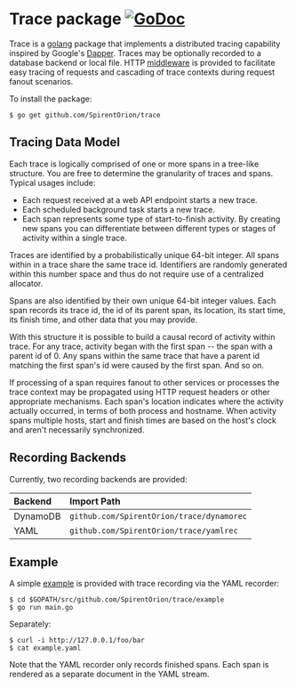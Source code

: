 # Trace package [![GoDoc](https://godoc.org/github.com/SpirentOrion/trace?status.svg)](http://godoc.org/github.com/SpirentOrion/trace)

Trace is a [golang][golang] package that implements a distributed
tracing capability inspired by Google's [Dapper][dapper].  Traces may
be optionally recorded to a database backend or local file.  HTTP
[middleware][middleware] is provided to facilitate easy tracing of
requests and cascading of trace contexts during request fanout
scenarios.

[golang]: http://golang.org/
[dapper]: http://research.google.com/pubs/pub36356.html
[middleware]: http://codegangsta.gitbooks.io/building-web-apps-with-go/content/middleware/README.html

To install the package:

    $ go get github.com/SpirentOrion/trace

## Tracing Data Model

Each trace is logically comprised of one or more spans in a tree-like
structure.  You are free to determine the granularity of traces and
spans.  Typical usages include:

* Each request received at a web API endpoint starts a new trace.
* Each scheduled background task starts a new trace.
* Each span represents some type of start-to-finish activity.  By
  creating new spans you can differentiate between different types or
  stages of activity within a single trace.

Traces are identified by a probabilistically unique 64-bit integer.
All spans within in a trace share the same trace id.  Identifiers are
randomly generated within this number space and thus do not require
use of a centralized allocator.

Spans are also identified by their own unique 64-bit integer values.
Each span records its trace id, the id of its parent span, its
location, its start time, its finish time, and other data that you may
provide.

With this structure it is possible to build a causal record of
activity within trace.  For any trace, activity began with the first
span -- the span with a parent id of 0.  Any spans within the same
trace that have a parent id matching the first span's id were caused
by the first span.  And so on.

If processing of a span requires fanout to other services or processes
the trace context may be propagated using HTTP request headers or
other appropriate mechanisms.  Each span's location indicates where
the activity actually occurred, in terms of both process and hostname.
When activity spans multiple hosts, start and finish times are based
on the host's clock and aren't necessarily synchronized.

## Recording Backends

Currently, two recording backends are provided:

| Backend | Import Path |
| :-- | :-- |
| DynamoDB | `github.com/SpirentOrion/trace/dynamorec` |
| YAML | `github.com/SpirentOrion/trace/yamlrec` |

## Example

A simple [example](https://github.com/SpirentOrion/trace/blob/master/example/main.go)
is provided with trace recording via the YAML recorder:

    $ cd $GOPATH/src/github.com/SpirentOrion/trace/example
    $ go run main.go

Separately:

    $ curl -i http://127.0.0.1/foo/bar
    $ cat example.yaml

Note that the YAML recorder only records finished spans.  Each span is
rendered as a separate document in the YAML stream.
